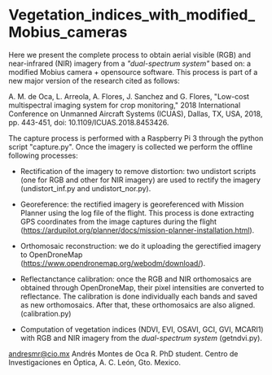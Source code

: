 # Vegetation_indices_with_modified_Mobius_cameras

Here we present the complete process to obtain aerial visible (RGB) and near-infrared (NIR) imagery from a *"dual-spectrum system"* based on: a modified Mobius camera + opensource software. This process is part of a new major version of the research cited as follows:

A. M. de Oca, L. Arreola, A. Flores, J. Sanchez and G. Flores, "Low-cost multispectral imaging system for crop monitoring," 2018 International Conference on Unmanned Aircraft Systems (ICUAS), Dallas, TX, USA, 2018, pp. 443-451, doi: 10.1109/ICUAS.2018.8453426.

The capture process is performed with a Raspberry Pi 3 through the python script "capture.py". Once the imagery is collected we perform the offline following processes:

* Rectification of the imagery to remove distortion: two undistort scripts (one for RGB and other for NIR imagery) are used to rectify the imagery (undistort_inf.py and undistort_nor.py).

* Georeference: the rectified imagery is georeferenced with Mission Planner using the log file of the flight. This process is done extracting GPS coordinates from   the image captures during the flight (https://ardupilot.org/planner/docs/mission-planner-installation.html).

* Orthomosaic reconstruction: we do it uploading the gerectified imagery to OpenDroneMap (https://www.opendronemap.org/webodm/download/).

* Reflectanctance calibration: once the RGB and NIR orthomosaics are obtained through OpenDroneMap, their pixel intensities are converted to reflectance. The calibration is done individually each bands and saved as new orthomosaics. After that, these orthomosaics are also aligned. (calibration.py)

* Computation of vegetation indices (NDVI, EVI, OSAVI, GCI, GVI, MCARI1) with RGB and NIR imagery from the *dual-spectrum system* (getndvi.py).

andresmr@cio.mx
Andrés Montes de Oca R.
PhD student.
Centro de Investigaciones en Óptica, A. C.
León, Gto. Mexico.
